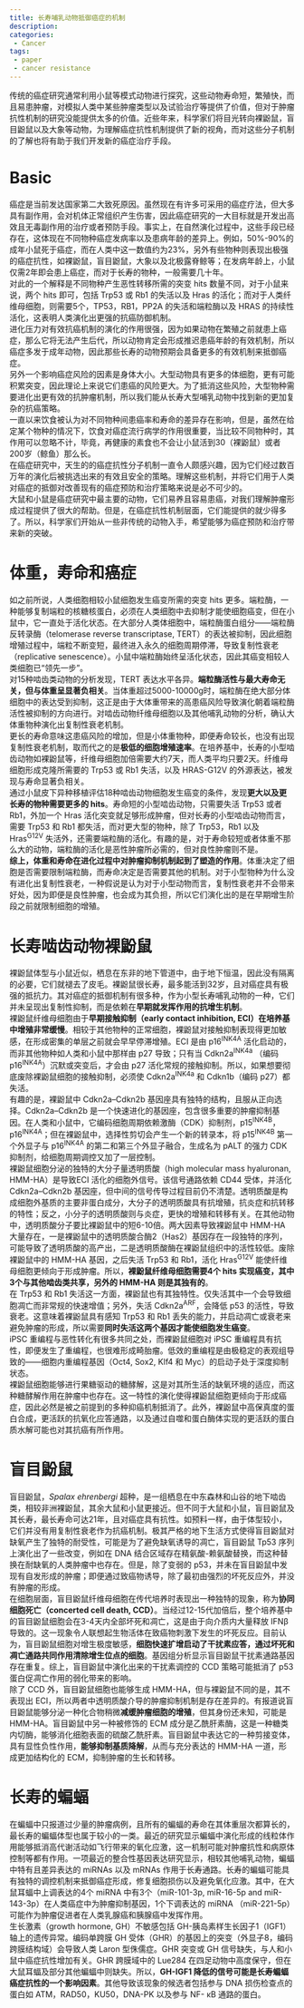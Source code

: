 ```yaml
---
title: 长寿哺乳动物抵御癌症的机制
description: 
categories:
 - Cancer
tags:
 - paper
 - cancer resistance
---
```


传统的癌症研究通常利用小鼠等模式动物进行探究，这些动物寿命短，繁殖快，而且易患肿瘤，对模拟人类中某些肿瘤类型以及试验治疗等提供了价值，但对于肿瘤抗性机制的研究没能提供太多的价值。近些年来，科学家们将目光转向裸鼢鼠，盲目鼢鼠以及大象等动物，为理解癌症抗性机制提供了新的视角，而对这些分子机制的了解也将有助于我们开发新的癌症治疗手段。

<!-- more -->
  
# Basic  
癌症是当前发达国家第二大致死原因。虽然现在有许多可采用的癌症疗法，但大多具有副作用，会对机体正常组织产生伤害，因此癌症研究的一大目标就是开发出高效且无毒副作用的治疗或者预防手段。事实上，在自然演化过程中，这些手段已经存在，这体现在不同物种癌症发病率以及患病年龄的差异上。例如，50%-90%的成年小鼠死于癌症，而在人类中这一数值约为23%，另外有些物种则表现出极强的癌症抗性，如裸鼢鼠，盲目鼢鼠，大象以及北极露脊鲸等；在发病年龄上，小鼠仅需2年即会患上癌症，而对于长寿的物种，一般需要几十年。  
对此的一个解释是不同物种产生恶性转移所需的突变 hits 数量不同，对于小鼠来说，两个 hits 即可，包括 Trp53 或 Rb1 的失活以及 Hras 的活化；而对于人类纤维母细胞，则需要5个，TP53，RB1，PP2A 的失活和端粒酶以及 HRAS 的持续性活化，这表明人类演化出更强的抗癌防御机制。  
进化压力对有效抗癌机制的演化的作用很强，因为如果动物在繁殖之前就患上癌症，那么它将无法产生后代，所以动物肯定会形成推迟患癌年龄的有效机制，所以癌症多发于成年动物，因此那些长寿的动物预期会具备更多的有效机制来抵御癌症。  
另外一个影响癌症风险的因素是身体大小。大型动物具有更多的体细胞，更有可能积累突变，因此理论上来说它们患癌的风险更大。为了抵消这些风险，大型物种需要进化出更有效的抗肿瘤机制，所以我们能从长寿大型哺乳动物中找到新的更加复杂的抗癌策略。  
一直以来饮食被认为对不同物种间患癌率和寿命的差异存在影响，但是，虽然在给定某个物种的情况下，饮食对癌症流行病学的作用很重要，当比较不同物种时，其作用可以忽略不计，毕竟，再健康的素食也不会让小鼠活到30（裸鼢鼠）或者200岁（鲸鱼）那么长。  
在癌症研究中，天生的的癌症抗性分子机制一直令人颇感兴趣，因为它们经过数百万年的演化后被挑选出来的有效且安全的策略。理解这些机制，并将它们用于人类对癌症的抵御对改善现有的癌症预防和治疗策略来说是必不可少的。  
大鼠和小鼠是癌症研究中最主要的动物，它们易养且容易患癌，对我们理解肿瘤形成过程提供了很大的帮助。但是，在癌症抗性机制层面，它们能提供的就少得多了。所以，科学家们开始从一些非传统的动物入手，希望能够为癌症预防和治疗带来新的突破。  
  
# 体重，寿命和癌症  
如之前所说，人类细胞相较小鼠细胞发生癌变所需的突变 hits 更多。端粒酶，一种能够复制端粒的核糖核蛋白，必须在人类细胞中去抑制才能使细胞癌变，但在小鼠中，它一直处于活化状态。在大部分人类体细胞中，端粒酶蛋白组分——端粒酶反转录酶（telomerase reverse transcriptase, TERT）的表达被抑制，因此细胞增殖过程中，端粒不断变短，最终进入永久的细胞周期停滞，导致复制性衰老（replicative senescence）。小鼠中端粒酶始终呈活化状态，因此其癌变相较人类细胞已“领先一步”。  
对15种啮齿类动物的分析发现，TERT 表达水平各异。**端粒酶活性与最大寿命无关，但与体重呈显著负相关**。当体重超过5000-10000g时，端粒酶在绝大部分体细胞中的表达受到抑制，这正是由于大体重带来的高患癌风险导致演化朝着端粒酶活性被抑制的方向进行。对啮齿动物纤维母细胞以及其他哺乳动物的分析，确认大体重物种演化出复制性衰老机制。  
更长的寿命意味这患癌风险的增加，但是小体重物种，即便寿命较长，也没有出现复制性衰老机制，取而代之的是**极低的细胞增殖速率**。在培养基中，长寿的小型啮齿动物如裸鼢鼠等，纤维母细胞加倍需要大约7天，而人类平均只要2天。纤维母细胞形成克隆所需要的 Trp53 或 Rb1 失活，以及 HRAS-G12V 的外源表达，被发现与寿命显著负相关。  
通过小鼠皮下异种移植评估18种啮齿动物细胞发生癌变的条件，发现**更大以及更长寿的物种需要更多的 hits**。寿命短的小型啮齿动物，只需要失活 Trp53 或者 Rb1，外加一个 Hras 活化突变就足够形成肿瘤，但对长寿的小型啮齿动物而言，需要 Trp53 和 Rb1 都失活，而对更大型的物种，除了 Trp53，Rb1 以及 Hras<sup>G12V</sup> 失活外，还需要端粒酶的活化。有趣的是，对于寿命较短或者体重不那么大的动物，端粒酶的活化是恶性肿瘤所必需的，但对良性肿瘤则不是。  
**综上，体重和寿命在进化过程中对肿瘤抑制机制起到了塑造的作用**。体重决定了细胞是否需要限制端粒酶，而寿命决定是否需要其他的机制。对于小型物种为什么没有进化出复制性衰老，一种假说是认为对于小型动物而言，复制性衰老并不会带来好处，因为即便是良性肿瘤，也会成为其负担，所以它们演化出的是在早期增生阶段之前就限制细胞的增殖。  
  
# 长寿啮齿动物裸鼢鼠  
裸鼢鼠体型与小鼠近似，栖息在东非的地下管道中，由于地下恒温，因此没有隔离的必要，它们就褪去了皮毛。裸鼢鼠很长寿，最多能活到32岁，且对癌症具有极强的抵抗力。其对癌症的抵御机制有很多种，作为小型长寿哺乳动物的一种，它们并未呈现出复制性抑制，而是依赖在**早期就发挥作用的抗增生机制**。  
裸鼢鼠纤维母细胞由于**早期接触抑制（early contact inhibition, ECI）在培养基中增殖非常缓慢**。相较于其他物种的正常细胞，裸鼢鼠对接触抑制表现得更加敏感，在形成密集的单层之前就会早早停滞增殖。ECI 是由 p16<sup>INK4A</sup> 活化启动的，而非其他物种如人类和小鼠中那样由 p27 导致；只有当 Cdkn2a<sup>INK4a</sup> （编码 p16<sup>INK4A</sup>）沉默或突变后，才会由 p27 活化常规的接触抑制。所以，如果想要彻底废除裸鼢鼠细胞的接触抑制，必须使 Cdkn2a<sup>INK4a</sup> 和 Cdkn1b（编码 p27）都失活。  
有趣的是，裸鼢鼠中 Cdkn2a–Cdkn2b 基因座具有独特的结构，且服从正向选择。Cdkn2a–Cdkn2b 是一个快速进化的基因座，包含很多重要的肿瘤抑制基因。在人类和小鼠中，它编码细胞周期依赖激酶（CDK）抑制剂，p15<sup>INK4B</sup>，p16<sup>INK4A</sup>；但在裸鼢鼠中，选择性剪切会产生一个新的转录本，将 p15<sup>INK4B</sup> 第一个外显子与 p16<sup>INK4A</sup> 的第二和第三个外显子融合，生成名为 pALT 的强力 CDK 抑制剂，给细胞周期调控又加了一层控制。  
裸鼢鼠细胞分泌的独特的大分子量透明质酸（high molecular mass hyaluronan, HMM-HA）是导致ECI 活化的细胞外信号。该信号通路依赖 CD44 受体，并活化 Cdkn2a–Cdkn2b 基因座，但中间的信号传导过程目前仍不清楚。透明质酸是构成细胞外基质的主要非蛋白成分，大分子的透明质酸具有抗增殖，抗炎症和抗转移的特性；反之，小分子的透明质酸则与炎症，更快的增殖和转移有关。在其他动物中，透明质酸分子要比裸鼢鼠中的短6-10倍。两大因素导致裸鼢鼠中 HMM-HA 大量存在，一是裸鼢鼠中的透明质酸合酶2（Has2）基因存在一段独特的序列，可能导致了透明质酸的高产出，二是透明质酸酶在裸鼢鼠组织中的活性较低。废除裸鼢鼠中的 HMM-HA 基因，之后失活 Trp53 和 Rb1，活化 Hras<sup>G12V</sup> 能使纤维母细胞更倾向于形成肿瘤。所以，**裸鼢鼠纤维母细胞需要4个 hits 实现癌变，其中3个与其他啮齿类共享，另外的 HMM-HA 则是其独有的**。  
在 Trp53 和 Rb1 失活这一方面，裸鼢鼠也有其独特性。仅失活其中一个会导致细胞凋亡而非常规的快速增值；另外，失活 Cdkn2a<sup>ARF</sup>，会降低 p53 的活性，导致衰老。这意味着裸鼢鼠具有感知 Trp53 和 Rb1 丢失的能力，并启动凋亡或衰老来避免肿瘤的形成，所以需要**同时失活这两个基因才能使细胞发生癌变**。  
iPSC 重编程与恶性转化有很多共同之处，而裸鼢鼠细胞对 iPSC 重编程具有抗性，即便发生了重编程，也很难形成畸胎瘤。低效的重编程是由极稳定的表观组导致的——细胞内重编程基因（Oct4, Sox2, Klf4 和 Myc）的启动子处于深度抑制状态。  
裸鼢鼠细胞能够进行果糖驱动的糖酵解，这是对其所生活的缺氧环境的适应，而这种糖酵解作用在肿瘤中也存在。这一特性的演化使得裸鼢鼠细胞更倾向于形成癌症，因此必然是被之前提到的多种抑癌机制抵消了。此外，裸鼢鼠中高保真度的蛋白合成，更活跃的抗氧化应答通路，以及通过自噬和蛋白酶体实现的更活跃的蛋白质水解可能也对其抗癌有所作用。  
  
# 盲目鼢鼠  
盲目鼢鼠，*Spalax ehrenbergi* 超种，是一组栖息在中东森林和山谷的地下啮齿类，相较非洲裸鼢鼠，其余大鼠和小鼠更接近。但不同于大鼠和小鼠，盲目鼢鼠及其长寿，最长寿命可达21年，且对癌症具有抗性。如预料一样，由于体型较小，它们并没有用复制性衰老作为抗癌机制。极其严格的地下生活方式使得盲目鼢鼠对缺氧产生了独特的耐受性，可能是为了避免缺氧诱导的凋亡，盲目鼢鼠 Tp53 序列上演化出了一些改变，例如在 DNA 结合区域存在精氨酸-赖氨酸替换，而这种替换在耐缺氧的人类肿瘤中也存在。但是，除了变弱的 p53，并未在盲目鼢鼠中发现有自发形成的肿瘤；即便通过致癌物诱导，除了最初由强烈的坏死反应外，并没有肿瘤的形成。  
在细胞层面，盲目鼢鼠纤维母细胞在传代培养时表现出一种独特的现象，称为**协同细胞死亡（concerted cell death, CCD）**。当经过12-15代加倍后，整个培养基中的盲目鼢鼠细胞会在3-4天内全部坏死和凋亡，这是由于向介质内大量释放 IFNβ 导致的。这一现象令人联想起生物活体在致癌物刺激下发生的坏死反应。目前认为，盲目鼢鼠细胞对增生极度敏感，**细胞快速扩增启动了干扰素应答，通过坏死和凋亡通路共同作用清除增生位点的细胞**。基因组分析显示盲目鼢鼠干扰素通路基因存在重复。综上，盲目鼢鼠中演化出来的干扰素调控的 CCD 策略可能抵消了 p53 蛋白促凋亡作用的弱化带来的影响。  
除了 CCD 外，盲目鼢鼠细胞也能够生成 HMM-HA，但与裸鼢鼠不同的是，其不表现出 ECI，所以两者中透明质酸介导的肿瘤抑制机制是存在差异的。有报道说盲目鼢鼠能够分泌一种化合物稍微**减缓肿瘤细胞的增殖**，但其身份还未知，可能是 HMM-HA。盲目鼢鼠中另一种被修饰的 ECM 成分是乙酰肝素酶，这是一种糖类内切酶，能够消化细胞表面的硫酸乙酰肝素。盲目鼢鼠中表达它的一种剪接变体，具有显性负性作用，**能够抑制基质降解**，从而与充分表达的 HMM-HA 一道，形成更加结构化的 ECM，抑制肿瘤的生长和转移。  
  
# 长寿的蝙蝠  
在蝙蝠中只报道过少量的肿瘤病例，且所有的蝙蝠的寿命在其体重层次都算长的，最长寿的蝙蝠体型也属于较小的一类。最近的研究显示蝙蝠中演化形成的线粒体作用能够抵消高代谢活动如飞行带来的氧化应激，这一机制可能对肿瘤抗性和病原体控制等都有作用。一项最近的整合性基因表达研究显示，相较其他哺乳动物，蝙蝠中特有且差异表达的 miRNAs 以及 mRNAs 作用于长寿通路。长寿的蝙蝠可能具有独特的调控机制来抵御癌症形成，修复细胞损伤以及避免氧化应激。其中，在大鼠耳蝠中上调表达的4个 miRNA 中有3个（miR-101-3p, miR-16-5p and miR-143-3p）在人类癌症中为肿瘤抑制基因，1个下调表达的 miRNA （miR-221-5p）可能作为肿瘤促进者在人类乳腺癌和胰腺癌中发挥作用。  
生长激素（growth hormone, GH）不敏感包括 GH-胰岛素样生长因子1（IGF1）轴上的遗传异常。编码单跨膜 GH 受体（GHR）的基因上的突变（外显子8，编码跨膜结构域）会导致人类 Laron 型侏儒症。GHR 突变或 GH 信号缺失，与人和小鼠中癌症抗性增加有关。GHR 跨膜域中的 Lue284 在四足动物中高度保守，但在大鼠耳蝠及部分其他蝙蝠中则缺失。所以，**GH-IGF1 降低的信号可能是长寿蝙蝠癌症抗性的一个影响因素**。其他导致该现象的候选者包括参与 DNA 损伤检查点的蛋白如 ATM，RAD50，KU50，DNA-PK 以及参与 NF- κB 通路的蛋白。
